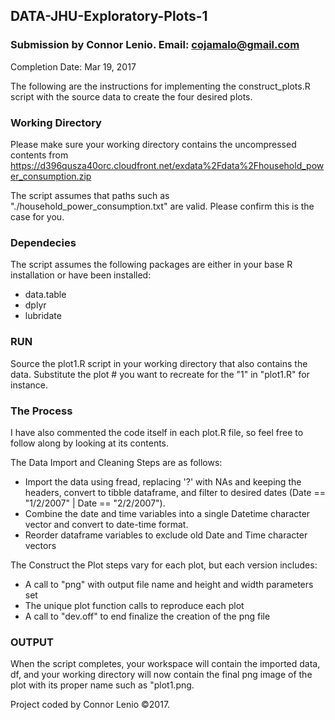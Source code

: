 ## DATA-JHU-Exploratory-Plots-1
### Submission by Connor Lenio. Email: cojamalo@gmail.com
Completion Date: Mar 19, 2017

The following are the instructions for implementing the construct_plots.R script with the source data to create the four desired plots.

### Working Directory
Please make sure your working directory contains the uncompressed contents from https://d396qusza40orc.cloudfront.net/exdata%2Fdata%2Fhousehold_power_consumption.zip

The script assumes that paths such as "./household_power_consumption.txt" are valid. Please confirm this is the case for you.

### Dependecies
The script assumes the following packages are either in your base R installation or have been installed:
- data.table
- dplyr
- lubridate

### RUN
Source the plot1.R script in your working directory that also contains the data. Substitute the plot # you want to recreate for the "1" in "plot1.R" for instance.  

### The Process
I have also commented the code itself in each plot.R file, so feel free to follow along by looking at its contents.

The Data Import and Cleaning Steps are as follows:
- Import the data using fread, replacing '?' with NAs and keeping the headers, convert to tibble dataframe, and filter to desired dates (Date == "1/2/2007" | Date == "2/2/2007").
- Combine the date and time variables into a single Datetime character vector and convert to date-time format.
- Reorder dataframe variables to exclude old Date and Time character vectors
  
The Construct the Plot steps vary for each plot, but each version includes:
- A call to "png" with output file name and height and width parameters set
- The unique plot function calls to reproduce each plot
- A call to "dev.off" to end finalize the creation of the png file


### OUTPUT
When the script completes, your workspace will contain the imported data, df, and your working directory will now contain the final png image of the plot with its proper name such as "plot1.png.

Project coded by Connor Lenio ©2017. 



